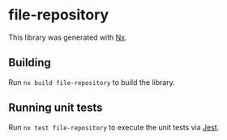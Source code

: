 # file-repository

This library was generated with [Nx](https://nx.dev).

## Building

Run `nx build file-repository` to build the library.

## Running unit tests

Run `nx test file-repository` to execute the unit tests via [Jest](https://jestjs.io).

